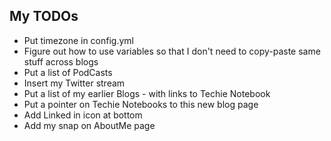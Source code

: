## My TODOs

+ Put timezone in config.yml
+ Figure out how to use variables so that I don't need to copy-paste same stuff across blogs
+ Put a list of PodCasts
+ Insert my Twitter stream
+ Put a list of my earlier Blogs - with links to Techie Notebook
+ Put a pointer on Techie Notebooks to this new blog page
+ Add Linked in icon at bottom
+ Add my snap on AboutMe page
